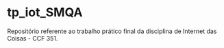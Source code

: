 # tp_iot_SMQA
Repositório referente ao trabalho prático final da disciplina de Internet das Coisas - CCF 351.
